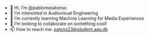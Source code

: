 - 👋 Hi, I’m @pablomasalonso
- 👀 I’m interested in Audiovisual Engineering
- 🌱 I’m currently learning Machine Learning for Media Experiences
- 💞️ I’m looking to collaborate on something cool!
- 📫 How to reach me: palons23@student.aau.dk

<!---
pablomasalonso/pablomasalonso is a ✨ special ✨ repository because its `README.md` (this file) appears on your GitHub profile.
You can click the Preview link to take a look at your changes.
--->
